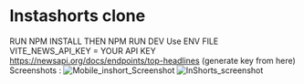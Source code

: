 # Instashorts clone

RUN NPM INSTALL THEN NPM RUN DEV
Use ENV FILE  VITE_NEWS_API_KEY  = YOUR API KEY
https://newsapi.org/docs/endpoints/top-headlines (generate key from here)
Screenshots : 
![Mobile_inshort_Screenshot](https://github.com/user-attachments/assets/3ba9ecc0-216d-41e6-852a-37bab91fada5)
![InShorts_screenshot](https://github.com/user-attachments/assets/1a67e001-66f7-4f52-ab83-d637be8f5d4f)

